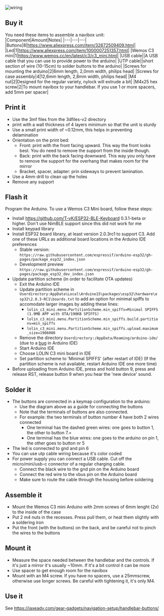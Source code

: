 ![wiring](https://raw.githubusercontent.com/joostbijl/navibox/main/circuit%20and%20buttons.png)

## Buy it
You need these items to assemble a navibox unit:
|Component|Amount|Notes|
|---|---|---|
|Buttons|8|https://www.aliexpress.com/item/32672509409.html|
|Led|1|https://www.aliexpress.com/item/1000007251357.html|
|Wemos C3 mini|1|https://www.wemos.cc/en/latest/c3/c3_mini.html|
|USB cable||A USB cable that you can use to provide power to the arduino|
|UTP cable||short section of wire (10-15cm) to solder buttons to the arduino|
|Screws for mounting the arduino|2|6mm length, 2,0mm width, philips head|
|Screws for case assembly|4|12,6mm length, 2,8mm width, philips head|
|M4 nut|2|Designed for the regular variety, nylock will extrude a bit|
|M4x25 hex screw|2|To mount navibox to your handlebar. If you use 1 or more spacers, add 5mm per spacer|

## Print it
* Use the 3mf files from the 3dfiles-v2 directory
* print with a wall thickness of 4 layers minimum so that the unit is sturdy
* Use a small print width of ~0.12mm, this helps in preventing delamination
* Orientation on the print bed:
  * Front: print with the front facing upward. This way the front looks best. You do need to remove the support from the inside though.
  * Back: print with the back facing downward. This way you only have to remove the support for the overhang that makes room for the mirror
  * Bracket, spacer, adapter: prin sideways to prevent lamination.
* Use a 4mm drill to clean up the holes
* Remove any support 

## Flash it
Program the Arduino. To use a Wemos C3 Mini board, follow these steps:
* Install https://github.com/T-vK/ESP32-BLE-Keyboard 0.3.1-beta or higher. Don't use NimBLE support since this did not work for me
* Install keypad library
* Install ESP32 board library, at least version 2.0.3rc1 to support C3. Add one of these URLs as additional board locations in the Arduino IDE preferences
  * Stable version: `https://raw.githubusercontent.com/espressif/arduino-esp32/gh-pages/package_esp32_index.json`
  * Development preview `https://raw.githubusercontent.com/espressif/arduino-esp32/gh-pages/package_esp32_dev_index.json`
* Update partition scheme (in order to facilitate OTA updates)
  * Exit the Arduino IDE
  * Update partition scheme in `Userdirectory:AppData\Local\Arduino15\packages\esp32\hardware\esp32\2.0.3-RC1\boards.txt` to add an option for minimal spiffs to accomodate larger images by adding these lines:
    * `lolin_c3_mini.menu.PartitionScheme.min_spiffs=Minimal SPIFFS (1.9MB APP with OTA/190KB SPIFFS)`
    * `lolin_c3_mini.menu.PartitionScheme.min_spiffs.build.partitions=min_spiffs`
    * `lolin_c3_mini.menu.PartitionScheme.min_spiffs.upload.maximum_size=1966080`
  * Remove the directory `Userdirectory:/AppData/Roaming/arduino-ide/` (due to a [bug](https://github.com/arduino/arduino-ide/issues/1030) in Arduino IDE)
  * Start Arduino IDE
  * Choose LOLIN C3 mini board in IDE
  * Set partition scheme to 'Minimal SPIFFS' (after restart of IDE) (If the partition scheme is not available, restart Arduino IDE one more time)
* Before uploading from Arduino IDE, press and hold button 9, press and release RST, release button 9 when you hear the 'new device' sound.

## Solder it
* The buttons are connected in a keymap configuration to the arduino:
  * Use the diagram above as a guide for connecting the buttons
  * Note that the terminals of buttons are also connected. 
  * For example: the two terminals of button number 4 have both 2 wires connected
    * One terminal has the dashed green wires: one goes to button 1, the other to button 7.=
    * One terminal has the blue wires: one goes to the arduino on pin 1, the other goes to button nr 5
* The led is connected to gnd and pin 6
* You can use utp cable wiring because it's color coded
* For power supply you can connect a USB cable. Cut off the micro/mini/usb-c connector of a regular charging cable.
    * Connect the black wire to the gnd pin on the Arduino board
    * Connect the red wire to the vbus pin on the Arduino board
    * Make sure to route the cable through the housing before soldering

## Assemble it
* Mount the Wemos C3 mini Arduino with 2mm screws of 6mm lenght (2x) to the inside of the case
* Put 2 m4 nuts in the recesses. Press pull them, or heat them slightly with a soldering iron
* Put the front (with the buttons) on the back, and be careful not to pinch the wires to the buttons

## Mount it
* Measure the space needed between the handlebar and the controls. If it's just a mirror it's usually ~10mm. If it's a bit control it can be more
* Use spacer to get enough room for the navibox
* Mount with an M4 screw. If you have no spacers, use a 25mmscrew, otherwise use longer screws. Be careful with tightening it, it's only M4.

## Use it
See https://jaxeadv.com/gear-gadgets/navigation-setup/handlebar-buttons/
